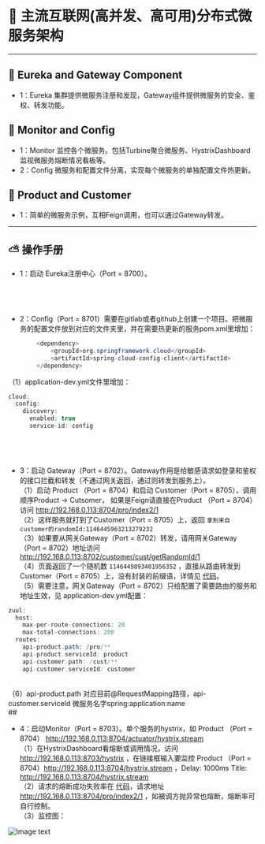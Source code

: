 # :mushroom: 主流互联网(高并发、高可用)分布式微服务架构

***
##  :blossom: Eureka and Gateway Component </br>
+ 1：Eureka 集群提供微服务注册和发现，Gateway组件提供微服务的安全、鉴权、转发功能。
##  :bouquet: Monitor and Config </br>
+ 1：Monitor 监控各个微服务。包括Turbine聚合微服务、HystrixDashboard监视微服务熔断情况看板等。
+ 2：Config 微服务和配置文件分离，实现每个微服务的单独配置文件热更新。
## :seedling: Product and Customer </br>
+ 1：简单的微服务示例，互相Feign调用，也可以通过Gateway转发。
***

## :partly_sunny: 操作手册 </br>

+ 1：启动 Eureka注册中心（Port = 8700）。
## </br>
+ 2：Config（Port = 8701）需要在gitlab或者github上创建一个项目。把微服务的配置文件放到对应的文件夹里，并在需要热更新的服务pom.xml里增加：</br>
```java
        <dependency>
            <groupId>org.springframework.cloud</groupId>
            <artifactId>spring-cloud-config-client</artifactId>
        </dependency>
```
（1）application-dev.yml文件里增加：
```java
cloud:
  config:
    discovery:
      enabled: true
      service-id: config
```
## </br>
+ 3：启动 Gateway（Port = 8702）。Gateway作用是给敏感请求如登录和鉴权的接口拦截和转发（不通过网关返回，通过则转发到服务上）。</br>
（1）启动 Product （Port = 8704）和启动 Customer（Port = 8705），调用顺序Product -> Cutsomer， 如果是Feign请直接在Product （Port = 8704）访问 http://192.168.0.113:8704/pro/index2/1 </br>
（2）这样服务就打到了Customer（Port = 8705）上，返回 `拿到来自customer的randomId:1146445963213279232` </br>
（3）如果要从网关Gateway（Port = 8702）转发，请用网关Gateway（Port = 8702）地址访问 http://192.168.0.113:8702/customer/cust/getRandomId/1 </br>
（4）页面返回了一个随机数 `1146449893401956352` ，直接从路由转发到Customer（Port = 8705）上，没有封装的前缀语，详情见 [代码](https://github.com/yugenhai108/spring-cloud/blob/master/customer/src/main/java/org/yugh/customer/controller/IndexController.java)。</br>
（5）需要注意，网关Gateway（Port = 8702）只给配置了需要路由的服务和地址生效，见 application-dev.yml配置：</br>
```java
zuul:
  host:
    max-per-route-connections: 20
    max-total-connections: 200
  routes:
    api-product.path: /pro/**
    api-product.serviceId: product
    api-customer.path: /cust/**
    api-customer.serviceId: customer
```
</br>
（6）api-product.path 对应目前@RequestMapping路径，api-customer.serviceId 微服务名字spring:application:name </br> 
## </br>

+ 4：启动Monitor（Port = 8703）。单个服务的hystrix，如 Product （Port = 8704） http://192.168.0.113:8704/actuator/hystrix.stream </br>
（1）在HystrixDashboard看熔断或调用情况，访问 http://192.168.0.113:8703/hystrix ，在链接框输入要监控 Product （Port = 8704）http://192.168.0.113:8704/hystrix.stream ，Delay: 1000ms  Title: http://192.168.0.113:8704/hystrix.stream </br>
（2）请求的熔断成功失败率在 [代码](https://github.com/yugenhai108/spring-cloud/blob/master/product/src/main/java/org/yugh/product/controller/IndexController.java)，请求地址 http://192.168.0.113:8704/pro/index2/1 ，如被调方抛异常也熔断，熔断率可自行控制。</br>
（3）监控图：

![Image text](https://github.com/yugenhai108/spring-cloud/blob/master/hystrixDashboard.png)
